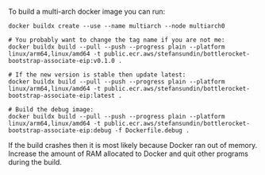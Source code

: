 To build a multi-arch docker image you can run:

```shell
docker buildx create --use --name multiarch --node multiarch0

# You probably want to change the tag name if you are not me:
docker buildx build --pull --push --progress plain --platform linux/arm64,linux/amd64 -t public.ecr.aws/stefansundin/bottlerocket-bootstrap-associate-eip:v0.1.0 .

# If the new version is stable then update latest:
docker buildx build --pull --push --progress plain --platform linux/arm64,linux/amd64 -t public.ecr.aws/stefansundin/bottlerocket-bootstrap-associate-eip:latest .

# Build the debug image:
docker buildx build --pull --push --progress plain --platform linux/arm64,linux/amd64 -t public.ecr.aws/stefansundin/bottlerocket-bootstrap-associate-eip:debug -f Dockerfile.debug .
```

If the build crashes then it is most likely because Docker ran out of memory. Increase the amount of RAM allocated to Docker and quit other programs during the build.
